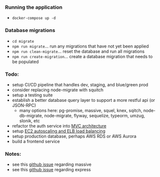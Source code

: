 ### Running the application

- `docker-compose up -d`

### Database migrations

- `cd migrate`
- `npm run migrate`... run any migrations that have not yet been applied
- `npm run clean-migrate`... reset the database and run all migrations
- `npm run create-migration`... create a database migration that needs to be populated

### Todo:

- setup CI/CD pipeline that handles dev, staging, and blue/green prod
- consider replacing node-migrate with squitch
- setup a testing suite
- establish a better database query layer to support a more restful api (or JSON-RPC)
  - many options here: pg-promise, massive, squel, knex, sqitch, node-db-migrate, node-migrate, flyway, sequelize, typeorm, umzug, slonik, etc
- refactor the auth service into [MVC architecture](https://itnext.io/a-new-and-better-mvc-pattern-for-node-express-478a95b09155)
- setup [EC2 autoscaling and ELB load balancing](https://docs.aws.amazon.com/autoscaling/ec2/userguide/autoscaling-load-balancer.html)
- setup production database, perhaps AWS RDS or AWS Aurora
- build a frontend service

### Notes:

- see this [github issue](https://github.com/dmfay/massive-js/issues/663#issuecomment-459915014) regarding massive
- see this [github issue](https://github.com/brianc/node-postgres/issues/1151#issuecomment-461534295) regarding express
